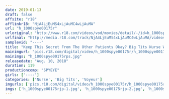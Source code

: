 ```yaml
---
date: 2019-01-13
draft: false
affsite: "r18"
afflinkr18: "NjA4LjEuMS4xLjAuMC4wLjAuMA"
url: "h_1000spye00175r"
urloriginal: "http://www.r18.com/videos/vod/movies/detail/-/id=h_1000spye00175r"
urlfinal: "http://media.r18.com/track/NjA4LjEuMS4xLjAuMC4wLjAuMA/videos/vod/movies/detail/-/id=h_1000spye00175r"
samplevid: "----"
title: "Keep This Secret From The Other Patients Okay? Big Tits Nurse Who Looked Like She Needed A Fuck Reluctantly Said Yes When I Offered To Help"
mainimgurl: "pics.r18.com/digital/video/h_1000spye00175r/h_1000spye00175rps.jpg"
mainimgs: "h_1000spye00175rps.jpg"
releasedate: "Aug. 10, 2018"
duration: 119
productioncomp: "SPYEYE"
girls: ['----']
categories: ['Nurse', 'Big Tits', 'Voyeur']
imgurls: ['pics.r18.com/digital/video/h_1000spye00175r/h_1000spye00175rjp-1.jpg', 'pics.r18.com/digital/video/h_1000spye00175r/h_1000spye00175rjp-2.jpg', 'pics.r18.com/digital/video/h_1000spye00175r/h_1000spye00175rjp-3.jpg', 'pics.r18.com/digital/video/h_1000spye00175r/h_1000spye00175rjp-4.jpg', 'pics.r18.com/digital/video/h_1000spye00175r/h_1000spye00175rjp-5.jpg', 'pics.r18.com/digital/video/h_1000spye00175r/h_1000spye00175rjp-6.jpg', 'pics.r18.com/digital/video/h_1000spye00175r/h_1000spye00175rjp-7.jpg', 'pics.r18.com/digital/video/h_1000spye00175r/h_1000spye00175rjp-8.jpg', 'pics.r18.com/digital/video/h_1000spye00175r/h_1000spye00175rjp-9.jpg', 'pics.r18.com/digital/video/h_1000spye00175r/h_1000spye00175rjp-10.jpg', 'pics.r18.com/digital/video/h_1000spye00175r/h_1000spye00175rjp-11.jpg', 'pics.r18.com/digital/video/h_1000spye00175r/h_1000spye00175rjp-12.jpg', 'pics.r18.com/digital/video/h_1000spye00175r/h_1000spye00175rjp-13.jpg', 'pics.r18.com/digital/video/h_1000spye00175r/h_1000spye00175rjp-14.jpg', 'pics.r18.com/digital/video/h_1000spye00175r/h_1000spye00175rjp-15.jpg', 'pics.r18.com/digital/video/h_1000spye00175r/h_1000spye00175rjp-16.jpg', 'pics.r18.com/digital/video/h_1000spye00175r/h_1000spye00175rjp-17.jpg', 'pics.r18.com/digital/video/h_1000spye00175r/h_1000spye00175rjp-18.jpg', 'pics.r18.com/digital/video/h_1000spye00175r/h_1000spye00175rjp-19.jpg', 'pics.r18.com/digital/video/h_1000spye00175r/h_1000spye00175rjp-20.jpg']
imgs: ['h_1000spye00175rjp-1.jpg', 'h_1000spye00175rjp-2.jpg', 'h_1000spye00175rjp-3.jpg', 'h_1000spye00175rjp-4.jpg', 'h_1000spye00175rjp-5.jpg', 'h_1000spye00175rjp-6.jpg', 'h_1000spye00175rjp-7.jpg', 'h_1000spye00175rjp-8.jpg', 'h_1000spye00175rjp-9.jpg', 'h_1000spye00175rjp-10.jpg', 'h_1000spye00175rjp-11.jpg', 'h_1000spye00175rjp-12.jpg', 'h_1000spye00175rjp-13.jpg', 'h_1000spye00175rjp-14.jpg', 'h_1000spye00175rjp-15.jpg', 'h_1000spye00175rjp-16.jpg', 'h_1000spye00175rjp-17.jpg', 'h_1000spye00175rjp-18.jpg', 'h_1000spye00175rjp-19.jpg', 'h_1000spye00175rjp-20.jpg']
---
```

